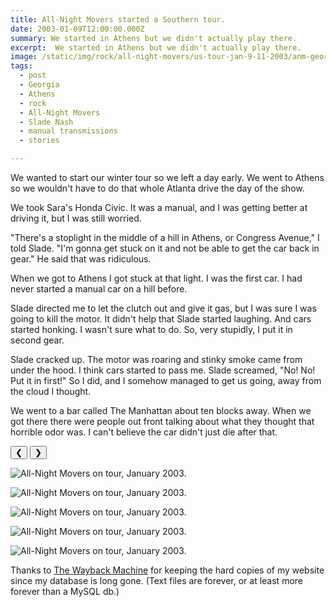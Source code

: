 ```yaml
---
title: All-Night Movers started a Southern tour.
date: 2003-01-09T12:00:00.000Z
summary: We started in Athens but we didn't actually play there.
excerpt:  We started in Athens but we didn't actually play there.
image: /static/img/rock/all-night-movers/us-tour-jan-9-11-2003/anm-georgia-01.jpg
tags:
  - post 
  - Georgia
  - Athens
  - rock
  - All-Night Movers
  - Slade Nash
  - manual transmissions
  - stories

---
```


We wanted to start our winter tour so we left a day early. We went to Athens so we wouldn't have to do that whole Atlanta drive the day of the show.

We took Sara's Honda Civic. It was a manual, and I was getting better at driving it, but I was still worried. 

"There's a stoplight in the middle of a hill in Athens, or Congress Avenue," I told Slade. "I'm gonna get stuck on it and not be able to get the car back in gear." He said that was ridiculous.

When we got to Athens I got stuck at that light. I was the first car. I had never started a manual car on a hill before.

Slade directed me to let the clutch out and give it gas, but I was sure I was going to kill the motor. It didn't help that Slade started laughing. And cars started honking. I wasn't sure what to do. So, very stupidly, I put it in second gear.

Slade cracked up. The motor was roaring and stinky smoke came from under the hood. I think cars started to pass me. Slade screamed, "No! No! Put it in first!" So I did, and I somehow managed to get us going, away from the cloud I thought.

We went to a bar called The Manhattan about ten blocks away. When we got there there were people out front talking about what they thought that horrible odor was. I can't believe the car didn't just die after that.

<div id="viewport">
    <button id="buttonPrevious">&#10094;</button>
    <button id="buttonNext">&#10095;</button>

![All-Night Movers on tour, January 2003.](/static/img/rock/all-night-movers/us-tour-jan-9-11-2003/anm-georgia-01.jpg)

![All-Night Movers on tour, January 2003.](/static/img/rock/all-night-movers/us-tour-jan-9-11-2003/anm-georgia-02.jpg)

![All-Night Movers on tour, January 2003.](/static/img/rock/all-night-movers/us-tour-jan-9-11-2003/anm-georgia-03.jpg)

![All-Night Movers on tour, January 2003.](/static/img/rock/all-night-movers/us-tour-jan-9-11-2003/anm-georgia-04.jpg)

![All-Night Movers on tour, January 2003.](/static/img/rock/all-night-movers/us-tour-jan-9-11-2003/anm-georgia-05.jpg)

</div>
<div id="caption"></div>

Thanks to [The Wayback Machine](https://web.archive.org/web/20040204080957/http://www.allnightmovers.com/) for keeping the hard copies of my website since my database is long gone. (Text files are forever, or at least more forever than a MySQL db.)
